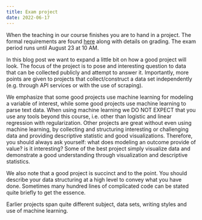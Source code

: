 ```yaml
---
title: Exam project
date: 2022-06-17
---
```



When the teaching in our course finishes you are to hand in a project. The formal requirements are found [here](/isds2022/page/practical/) along with details on grading. The exam period runs until August 23 at 10 AM.

In this blog post we want to expand a little bit on how a good project will look. The focus of the project is to pose and interesting question to data that can be collected publicly and attempt to answer it. Importantly, more points are given to projects that collect/construct a data set independently (e.g. through API services or with the use of scraping).

We emphasize that some good projects use machine learning for modeling a variable of interest, while some good projects use machine learning to parse text data. When using machine learning we DO NOT EXPECT that you use any tools beyond this course, i.e. other than logistic and linear regression with regularization. Other projects are great without even using machine learning, by collecting and structuring interesting or challenging data and providing descriptive statistic and good visualizations. Therefore, you should always ask yourself: what does modeling an outcome provide of value? is it interesting? Some of the best project simply visualize data and demonstrate a good understanding through visualization and descriptive statistics.

We also note that a good project is succinct and to the point. You should describe your data structuring at a high level to convey what you have done. Sometimes many hundred lines of complicated code can be stated quite briefly to get the essence.

Earlier projects span quite different subject, data sets, writing styles and use of machine learning.